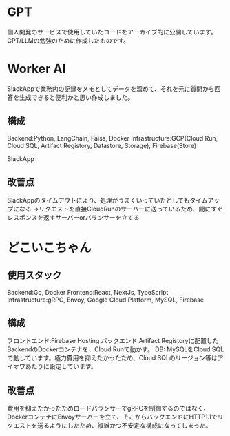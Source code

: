 # GPT

個人開発のサービスで使用していたコードをアーカイブ的に公開しています。GPT/LLMの勉強のために作成したものです。

# Worker AI

SlackAppで業務内の記録をメモとしてデータを溜めて、それを元に質問から回答を生成できると便利かと思い作成しました。

## 構成
Backend:Python, LangChain, Faiss, Docker
Infrastructure:GCP(Cloud Run, Cloud SQL, Artifact Registory, Datastore, Storage), Firebase(Store)

SlackApp

## 改善点
SlackAppのタイムアウトにより、処理がうまくいっていたとしてもタイムアップになる
->リクエストを直接CloudRunのサーバーに送っているため、間にすぐレスポンスを返すサーバーorバランサーを立てる


# どこいこちゃん

## 使用スタック
Backend:Go, Docker
Frontend:React, NextJs, TypeScript
Infrastructure:gRPC, Envoy, Google Cloud Platform, MySQL, Firebase

## 構成
フロントエンド:Firebase Hosting
バックエンド:Artifact Registoryに配置したBackendのDockerコンテナを、Cloud Runで動かす。
DB: MySQLをCloud SQLで動しています。極力費用を抑えたかったため、Cloud SQLのリージョン等はアイオワあたりに設定しています。

## 改善点
費用を抑えたかったためロードバランサーでgRPCを制御するのではなく、DockerコンテナにEnvoyサーバーを立て、そこからバックエンドにHTTP1.1でリクエストを送るようにしたため、複雑かつ不安定な構成になってしまった。